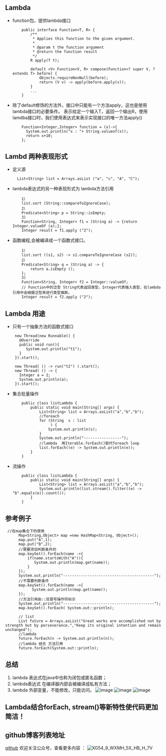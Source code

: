 #
## Lambda 
- function包，提供lambda接口
   ```
       public interface Function<T, R> {
           /**
            * Applies this function to the given argument.
            *
            * @param t the function argument
            * @return the function result
            */
           R apply(T t);
       
           default <V> Function<V, R> compose(Function<? super V, ? extends T> before) {
               Objects.requireNonNull(before);
               return (V v) -> apply(before.apply(v));
           }
           ...
       }
   ```
- 除了default修饰的方法外，接口中只能有一个方法apply，这也是使用lambda接口的必要条件。
  表示给定一个输入T，返回一个输出R，使用lamdba接口时，我们使用表达式来表示实现接口的唯一方法apply()
  ```
      Function<Integer,Integer> function = (x)->{
        System.out.println("x : "+ String.valueof(x));
        return x+10;
      };
  ```
## Lambd 两种表现形式
- 定义源
  ```
    List<String> list = Arrays.asList ("a", "c", "A", "C");
  ```
- lambda表达式的另一种表现形式为 lambda方法引用
   ```   
       1）
       list.sort (String::compareToIgnoreCase);
       2）
       Predicate<String> p = String::isEmpty;
       3)
       Function<String, Integer> f1 = (String a) -> {return Integer.valueOf (a);};
       Integer result = f1.apply ("2");

   ```
-  函数编程,会被编译成一个函数式接口。
   ```
       1）
       list.sort ((s1, s2) -> s1.compareToIgnoreCase (s2));
       2）
       Predicate<String> q = (String a) -> {
           return a.isEmpty ();
       };
       3)
       Function<String, Integer> f2 = Integer::valueOf;
       // Function中的泛型 String代表返回类型，Integer代表输入类型，在lambda引用中会根据泛型来进行类型推断。
       Integer result = f2.apply ("2");
   ```
## Lambda 用途
- 只有一个抽象方法的函数式接口
    ```
     new Thread(new Runnable() {
       @Override
       public void run(){
          System.out.println("t1");
       } 
     }).start();
     
     new Thread( () -> run("t2") ).start();
     new Thread( () -> {
       Integer a = 2;
       System.out.println(a);
     }).start();
    ```
- 集合批量操作
    ```
        public class listLambda {
            public static void main(String[] args) {
                List<String> list = Arrays.asList("a","b","b");
                //foreach
                for (String  s : list
                     ) {
                    System.out.println(s);
                }
                System.out.println("-----------------");
                //lambda  用Iterable.forEach()取代foreach loop
                list.forEach((e) -> System.out.println(e));
            }
        }
    ```
- 流操作
    ```
        public class listLambda {
            public static void main(String[] args) {
                List<String> list = Arrays.asList("a","b","b");
                System.out.println(list.stream().filter((e) -> "b".equals(e)).count());
            }
        }
    ``` 
## 参考例子
```
 //在map集合下的使用
      Map<String,Object> map =new HashMap<String, Object>();
      map.put("A",1);
      map.put("B",2);
      //需要添加判断条件的
      map.keySet().forEach(name ->{
          if(name.startsWith("A")){
             System.out.println(map.get(name));
          }
      });
      System.out.println("-----------------------------------------");
      //不需要判断条件
      map.keySet().forEach(name ->{
            System.out.println(map.get(name));
      });
      //方法引用由::双冒号操作符标示
      System.out.println("-----------------------------------------");
      map.keySet().forEach( System.out::println);

      // list
      List future = Arrays.asList("Great works are accomplished not by strength but by perseverance.","Keep its original intention and remain unchanged");
      //lambda
      future.forEach(n -> System.out.println(n));
      //lambda 结合 方法引用
      future.forEach(System.out::println);
```
## 总结
1. lambda 表达式在java中也称为闭包或匿名函数；
2. lambda表达式 在编译器内部会被编译成私有方法；
3. lambda 外部变量，不能修改，只能访问。
![image](https://yqfile.alicdn.com/b5321b390e4e2178937e3d331f61d4a057c4f353.png)
![image](https://yqfile.alicdn.com/0c5f7fffab246cbc212f1bd98472065f0b23302c.png)
![image](https://yqfile.alicdn.com/d7eea5d9711e8cf292a1130703aa33d6e62ff386.png)

## Lambda结合forEach, stream()等新特性使代码更加简洁！
## github博客列表地址
[github](https://github.com/florarose/biji)
欢迎关注公众号，查看更多内容 ： 
![XG54_9_WXMH_5X_HB_H_7V](https://yqfile.alicdn.com/17479bd1026b3d93f5718893256adf7d6d164e5d.png)
